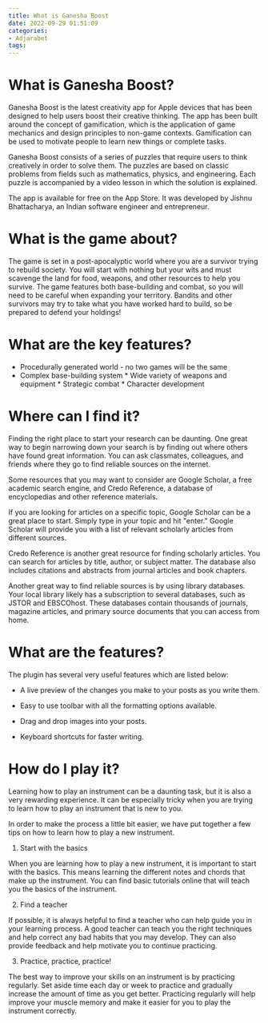 ```yaml
---
title: What is Ganesha Boost
date: 2022-09-29 01:51:09
categories:
- Adjarabet
tags:
---
```



#  What is Ganesha Boost?

Ganesha Boost is the latest creativity app for Apple devices that has been designed to help users boost their creative thinking. The app has been built around the concept of gamification, which is the application of game mechanics and design principles to non-game contexts. Gamification can be used to motivate people to learn new things or complete tasks.

Ganesha Boost consists of a series of puzzles that require users to think creatively in order to solve them. The puzzles are based on classic problems from fields such as mathematics, physics, and engineering. Each puzzle is accompanied by a video lesson in which the solution is explained.

The app is available for free on the App Store. It was developed by Jishnu Bhattacharya, an Indian software engineer and entrepreneur.

#  What is the game about?

The game is set in a post-apocalyptic world where you are a survivor trying to rebuild society. You will start with nothing but your wits and must scavenge the land for food, weapons, and other resources to help you survive. The game features both base-building and combat, so you will need to be careful when expanding your territory. Bandits and other survivors may try to take what you have worked hard to build, so be prepared to defend your holdings!

# What are the key features?

* Procedurally generated world - no two games will be the same
 * Complex base-building system * Wide variety of weapons and equipment * Strategic combat * Character development

#  Where can I find it?

Finding the right place to start your research can be daunting. One great way to begin narrowing down your search is by finding out where others have found great information. You can ask classmates, colleagues, and friends where they go to find reliable sources on the internet.

Some resources that you may want to consider are Google Scholar, a free academic search engine, and Credo Reference, a database of encyclopedias and other reference materials.

If you are looking for articles on a specific topic, Google Scholar can be a great place to start. Simply type in your topic and hit "enter." Google Scholar will provide you with a list of relevant scholarly articles from different sources.

Credo Reference is another great resource for finding scholarly articles. You can search for articles by title, author, or subject matter. The database also includes citations and abstracts from journal articles and book chapters.

Another great way to find reliable sources is by using library databases. Your local library likely has a subscription to several databases, such as JSTOR and EBSCOhost. These databases contain thousands of journals, magazine articles, and primary source documents that you can access from home.

#  What are the features?

The plugin has several very useful features which are listed below:

- A live preview of the changes you make to your posts as you write them.

- Easy to use toolbar with all the formatting options available.

- Drag and drop images into your posts.

- Keyboard shortcuts for faster writing.

#  How do I play it?

Learning how to play an instrument can be a daunting task, but it is also a very rewarding experience. It can be especially tricky when you are trying to learn how to play an instrument that is new to you.

In order to make the process a little bit easier, we have put together a few tips on how to learn how to play a new instrument.

1. Start with the basics

When you are learning how to play a new instrument, it is important to start with the basics. This means learning the different notes and chords that make up the instrument. You can find basic tutorials online that will teach you the basics of the instrument.

2. Find a teacher

If possible, it is always helpful to find a teacher who can help guide you in your learning process. A good teacher can teach you the right techniques and help correct any bad habits that you may develop. They can also provide feedback and help motivate you to continue practicing.

3. Practice, practice, practice!

The best way to improve your skills on an instrument is by practicing regularly. Set aside time each day or week to practice and gradually increase the amount of time as you get better. Practicing regularly will help improve your muscle memory and make it easier for you to play the instrument correctly.